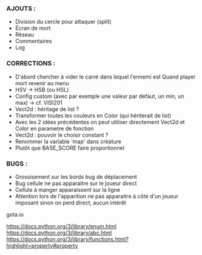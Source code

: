 ### AJOUTS :
* Division du cercle pour attaquer (split)
* Écran de mort
* Réseau
* Commentaires
* Log

### CORRECTIONS :
* D'abord chercher à vider le carré dans lequel l'ennemi est
 Quand player mort revenir au menu
* HSV -> HSB (ou HSL)
* Config custom (avec par exemple une valeur par défaut, un min, un max) -> cf. VISI201
* Vect2d : héritage de list ?
* Transformer toutes les couleurs en Color (qui hériterait de list)
* Avec les 2 idées précédentes on peut utiliser directement Vect2d et Color en parametre de fonction
* Vect2d : pouvoir le choisir constant ?
* Renommer la variable 'map' dans créature
* Plutôt que BASE_SCORE faire proportionnel

### BUGS :
* Grossisement sur les bords bug de déplacement
* Bug cellule ne pas apparaitre sur le joueur direct
* Cellule à manger apparaissent sur la ligne
* Attention lors de l'apparition ne pas apparaitre à côté d'un joueur imposant sinon on perd direct, aucun intérêt

gota.io

https://docs.python.org/3/library/enum.html
https://docs.python.org/3/library/abc.html
https://docs.python.org/3/library/functions.html?highlight=property#property
